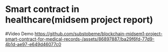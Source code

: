 # Smart contract in healthcare(midsem project report)
#Video Demo
https://github.com/substobeme/blockchain-midsem1-project-smart-contract-for-medical-records-/assets/86897887/ba29f6fd-77d9-4b1d-ae97-e649d46077c0
